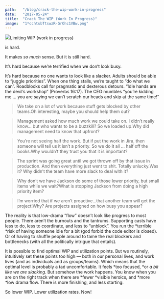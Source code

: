 ```yaml
---
path:	"/blog/crack-the-wip-work-in-progress"
date:	"2017-05-24"
title:	"Crack The WIP (Work In Progress)"
image:	"1*cchtubTtswzR-GrOhc1VBw.png"
---
```


![](/images/1*cchtubTtswzR-GrOhc1VBw.png)Limiting WIP (work in progress)

 is hard.

It makes *so much* sense. But it is still hard.

It’s hard because we’re terrified when we don’t look busy.

It’s hard because no one wants to look like a slacker. Adults should be able to “juggle priorities”. When one thing stalls, we’re taught to “do what we can”. Roadblocks call for pragmatic and dexterous detours. “Idle hands are the devil’s workshop” (Proverbs 16:17). The CEO mumbles “you’re kidding me … you are saying we can’t scratch our heads and skip at the same time!”


> We take on a lot of work because stuff gets blocked by other teams.Oh interesting, maybe you should help them out?


> Management asked how much work we could take on. I didn’t really know… but who wants to be a buzzkill? So we loaded up.Why did management need to know that upfront?


> You’re not seeing half the work. But if put the work in Jira, then someone will tell us it isn’t a priority. So we do it all … half off the books.Why wouldn’t they trust you that it is important?


> The sprint was going great until we got thrown off by that issue in production. And then everything just went to shit. Totally unlucky.Was it? Why didn’t the team have more slack to deal with it?


> Why don’t we have Jackson do some of those lower priority, but small items while we wait?What is stopping Jackson from doing a high priority item?


> I’m worried that if we aren’t proactive…that another team will get the project!Why? Are projects assigned on how busy you appear?

The reality is that low-drama “flow” doesn’t look like progress to most people. There aren’t the burnouts and the tantrums. Supporting casts have less to do, less to coordinate, and less to “unblock”. You run the *terrible *risk of having someone idle for a bit (god forbid the code editor is closed). Or of having to shuffle people around to tame the real blockers and bottlenecks (with all the politically intrigue that entails).

It is possible to find optimal WIP and utilization points. But we routinely, intuitively set these points too high — both in our personal lives, and work lives (and as individuals and as groups/teams). Which means that the optimal level is probably a tad uncomfortable. It feels *too focused, *or *a bit like we are slacking*. But somehow the work happens. You know when you are on the right track when there are *fewer *visible heroics, and *more *low drama flow. There is more finishing, and less starting.

So lower WIP. Lower utilization rates. Now!

